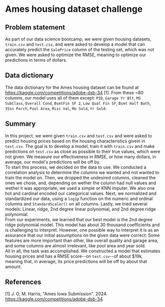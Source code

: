 # Ames housing dataset challenge

## Problem statement
As part of our data science bootcamp, we were given housing datasets, `train.csv` and `test.csv`, and were asked to develop a model that can accurately predict the `SalePrice` column of the testing set, which was not given. We were asked to optimize the RMSE, meaning to optimize our predictions in terms of dollars.

## Data dictionary
The data dictionary for the Ames housing dataset can be found at https://kaggle.com/competitions/adobe-dsb-34 [1].
From these ~80 columns, our model uses all of them except: `PID`, `Garage Yr Blt`, `MS SubClass`, `Overall Cond`, `BsmtFin SF 2`, `Low Qual Fin SF`, `Bsmt Half Bath`, `3Ssn Porch`, `Pool Area`, `Misc Val`, `Mo Sold`, `Yr Sold`.

## Summary
In this project, we were given `train.csv` and `test.csv` and were asked to predict housing prices based on the housing characteristics givein in `test.csv`. The goal is to develop a model, train it with `train.csv` and make predictions on `test.csv` as close as possible to their true values, which were not given. We measure our effectiveness in RMSE, or how many dollars, in average, our model's predictions will be off by.
<br>
To start this process, we decided on the data to use. We conducted a correlation analysis to determine the columns we wanted and not wanted to train the model on. Then, we dropped the undesired columns, cleaned the ones we chose, and, depending on wether the column had null values and wether it was appropriate, we used a simple or KNN imputer. We also one hot and cardinal encoded our categorical values. Next, we normalized and standardized our data, using a `log1p` function on the numeric and ordinal columns and `StandardScaler()` on all columns. Lastly, we tried several models: Linear, ridge, 2nd degree linear polynomial, and 2nd degree ridge polynomial.
<br>
From our experiments, we learned that our best model is the 2nd degree ridge polynomial model. This model has about 30 thousand coefficients and is challenging to interpret. However, one possible way to interpret it is as an assurance that our initial assumptions on the given data were correct: Some features are more important than other, like overall quality and garage area, and some columns are almost irrelevant, like pool area and year sold.
<br>
All in all, the task was accomplished. We constructed a model that estimates housing prices and has a RMSE score--on `test.csv`--of about $19k, meaning that, in average, its price predictions will be off by about that amount.

## References
[1] J. O, M. Harris, "Ames Iowa Submission". 2024. https://kaggle.com/competitions/adobe-dsb-34.

